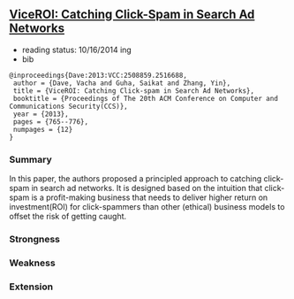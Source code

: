 ## [ViceROI: Catching Click-Spam in Search Ad Networks](http://dl.acm.org/citation.cfm?id=2516688)

- reading status: 10/16/2014 ing
- bib
```
@inproceedings{Dave:2013:VCC:2508859.2516688,
 author = {Dave, Vacha and Guha, Saikat and Zhang, Yin},
 title = {ViceROI: Catching Click-spam in Search Ad Networks},
 booktitle = {Proceedings of The 20th ACM Conference on Computer and Communications Security(CCS)},
 year = {2013},
 pages = {765--776},
 numpages = {12}
} 
```

### Summary
In this paper, the authors proposed a principled approach to catching click-spam in search ad networks. It is designed based on the intuition that click-spam is a profit-making business that needs to deliver higher return on investment(ROI) for click-spammers than other (ethical) business models to offset the risk of getting caught.

### Strongness

### Weakness


### Extension

